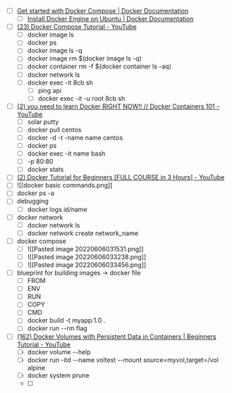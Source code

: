 - [ ] [Get started with Docker Compose | Docker Documentation](https://docs.docker.com/compose/gettingstarted/)
	- [ ] [Install Docker Engine on Ubuntu | Docker Documentation](https://docs.docker.com/engine/install/ubuntu/)
- [ ] [(23) Docker Compose Tutorial - YouTube](https://www.youtube.com/watch?v=HG6yIjZapSA)
	- [ ] docker image ls
	- [ ] docker ps
	- [ ] docker image ls -q
	- [ ] docker image rm $(docker image ls -q)
	- [ ] docker container rm -f $(docker container ls -aq)
	- [ ] docker network ls
	- [ ] docker exec  -it  8cb sh
		- [ ] ping api
		- [ ] docker exec  -it -u root 8cb sh

- [ ] [(2) you need to learn Docker RIGHT NOW!! // Docker Containers 101 - YouTube](https://www.youtube.com/watch?v=eGz9DS-aIeY)
	- [ ] solar putty
	- [ ] docker pull centos
	- [ ] docker -d -t -name name centos
	- [ ] docker ps
	- [ ] docker exec -it name bash
	- [ ] -p 80:80
	- [ ] docker stats

- [ ] [(2) Docker Tutorial for Beginners [FULL COURSE in 3 Hours] - YouTube](https://www.youtube.com/watch?v=3c-iBn73dDE)
- [ ] ![[docker basic commands.png]]
- [ ] docker ps -a
- [ ] debugging
	- [ ] docker logs id/name
- [ ] docker network
	- [ ] docker network ls
	- [ ] docker network create network_name
- [ ] docker compose
	- [ ] ![[Pasted image 20220606031531.png]]
	- [ ] ![[Pasted image 20220606033238.png]]
	- [ ] ![[Pasted image 20220606033456.png]]
- [ ] blueprint for building images -> docker file
	- [ ] FROM
	- [ ] ENV
	- [ ] RUN
	- [ ] COPY
	- [ ] CMD
	- [ ] docker build -t myapp:1.0 . 
	- [ ] docker run --rm flag

- [ ] [(162) Docker Volumes with Persistent Data in Containers | Beginners Tutorial - YouTube](https://www.youtube.com/watch?v=OrQLrqQm4M0)
	- [ ] docker volume --help
	- [ ] docker run -itd --name voltest --mount source=myvol,target=/vol alpine
	- [ ] docker system prune
	- [ ] 